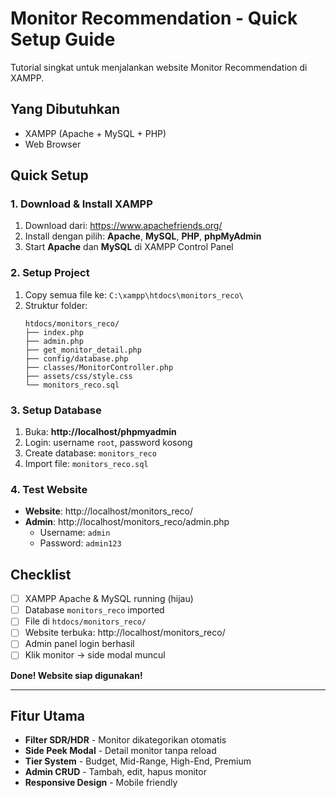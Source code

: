 # Monitor Recommendation - Quick Setup Guide

Tutorial singkat untuk menjalankan website Monitor Recommendation di XAMPP.

## Yang Dibutuhkan
- XAMPP (Apache + MySQL + PHP)
- Web Browser

## Quick Setup

### 1. Download & Install XAMPP
1. Download dari: https://www.apachefriends.org/
2. Install dengan pilih: **Apache**, **MySQL**, **PHP**, **phpMyAdmin**
3. Start **Apache** dan **MySQL** di XAMPP Control Panel

### 2. Setup Project
1. Copy semua file ke: `C:\xampp\htdocs\monitors_reco\`
2. Struktur folder:
   ```
   htdocs/monitors_reco/
   ├── index.php
   ├── admin.php
   ├── get_monitor_detail.php
   ├── config/database.php
   ├── classes/MonitorController.php
   ├── assets/css/style.css
   └── monitors_reco.sql
   ```

### 3. Setup Database
1. Buka: **http://localhost/phpmyadmin**
2. Login: username `root`, password kosong
3. Create database: `monitors_reco`
4. Import file: `monitors_reco.sql`

### 4. Test Website
- **Website**: http://localhost/monitors_reco/
- **Admin**: http://localhost/monitors_reco/admin.php
  - Username: `admin`
  - Password: `admin123`

## Checklist
- [ ] XAMPP Apache & MySQL running (hijau)
- [ ] Database `monitors_reco` imported
- [ ] File di `htdocs/monitors_reco/`
- [ ] Website terbuka: http://localhost/monitors_reco/
- [ ] Admin panel login berhasil
- [ ] Klik monitor → side modal muncul

**Done! Website siap digunakan!**

---

## Fitur Utama
- **Filter SDR/HDR** - Monitor dikategorikan otomatis
- **Side Peek Modal** - Detail monitor tanpa reload
- **Tier System** - Budget, Mid-Range, High-End, Premium  
- **Admin CRUD** - Tambah, edit, hapus monitor
- **Responsive Design** - Mobile friendly
